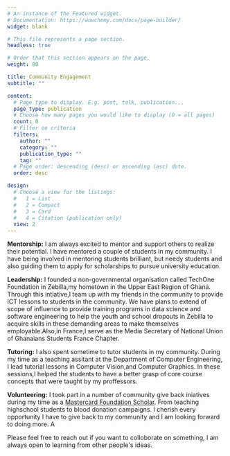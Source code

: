 ```yaml
---
# An instance of the Featured widget.
# Documentation: https://wowchemy.com/docs/page-builder/
widget: blank

# This file represents a page section.
headless: true

# Order that this section appears on the page.
weight: 80

title: Community Engagement
subtitle: ""

content:
  # Page type to display. E.g. post, talk, publication...
  page_type: publication
  # Choose how many pages you would like to display (0 = all pages)
  count: 0
  # Filter on criteria
  filters:
    author: ""
    category: ""
    publication_type: ""
    tag: ""
  # Page order: descending (desc) or ascending (asc) date.
  order: desc

design:
  # Choose a view for the listings:
  #   1 = List
  #   2 = Compact
  #   3 = Card
  #   4 = Citation (publication only)
  view: 2
---
```


**Mentorship:** I am always excited to mentor and support others to realize their potential. I have mentored a couple of students in my community. I have being involved in mentoring students brilliant, but needy students and also guiding them to apply for scholarships to pursue university education.

**Leadership:** I founded a non-governmental organisation called TechOne Foundation in Zebilla,my hometown in the Upper East Region of Ghana. Through this intiative,I team up with my friends in the community to provide ICT lessons to students in the community. We have plans to extend of scope of influence to provide training programs in data science and software engineering to help the youth and school dropouts in Zebilla to acquire skills in these demanding areas to make themselves employable.Also,in France,I serve as the Media Secretary of National Union of Ghanaians Students France Chapter.

**Tutoring:** I also spent sometime to tutor students in my community.  During my time as a teaching assitant at the Department of Computer Engineering, I lead tutorial lessons in Computer Vision,and Computer Graphics. In these sessions,I helped the students to have a better grasp of core course concepts that were taught by my proffessors.  


**Volunteering:** I took part in a number of community give back iniatives during my time as a [Mastercard Foundation Scholar](https://mastercardfdn.org/all/scholars/). From teaching highschool students to blood donation campaigns. I cherish every opportunity I have to give back to my community and I am looking forward to doing more. A


Please feel free to reach out if you want to colloborate on something, I am always open to learning from other people's ideas.  
